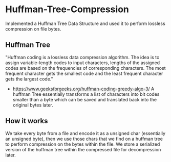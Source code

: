 # Huffman-Tree-Compression
Implemented a Huffman Tree Data Structure and used it to perform lossless compression on file bytes.

## Huffman Tree
"Huffman coding is a lossless data compression algorithm. The idea is to assign variable-length codes to input characters, lengths of the assigned codes are based on the frequencies of corresponding characters. The most frequent character gets the smallest code and the least frequent character gets the largest code."
- https://www.geeksforgeeks.org/huffman-coding-greedy-algo-3/
A huffman Tree essentially transforms a list of characters into bit codes smaller than a byte which can be saved and translated back into the original bytes later.

## How it works
We take every byte from a file and encode it as a unsigned char (essentially an unsigned byte), then we use those chars that we find on a huffman tree to perform compression on the bytes within the file. We store a serialized version of the huffman tree within the compressed file for decompression later.
